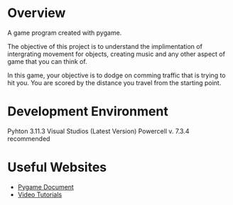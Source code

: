 # Overview

A game program created with pygame.

The objective of this project is to understand the implimentation of intergrating movement for objects,
creating music and any other aspect of game that you can think of.

In this game, your objective is to dodge on comming traffic that is trying to hit you. You are scored 
by the distance you travel from the starting point.


# Development Environment

Pyhton 3.11.3
Visual Studios (Latest Version)
Powercell v. 7.3.4 recommended

# Useful Websites


* [Pygame Document](https://www.pygame.org/docs/)
* [Video Tutorials](youtube.com)
